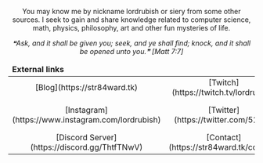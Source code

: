<center> <!-- About me -->
<p>
You may know me by nickname lordrubish or siery from some other sources. I seek
to gain and share knowledge related to computer science, math, physics,
philosophy, art and other fun mysteries of life.
</p>
<i>
❝Ask, and it shall be given you; seek, and ye shall find; knock, and it shall
be opened unto you.❞ [Matt 7:7]
</i>
<table>
<tbody>
<thead style='font-weight: bold'><tr><td colspan=3>
External links
</td></tr></thead>
<tr style='text-align: center'>
<td> [Blog](https://str84ward.tk) </td>
<td> [Twitch](https://twitch.tv/lordrubish) </td>
<td> [GitGud](https://gitgud.io/siery) </td>
</tr>
<tr style='text-align: center'>
<td> [Instagram](https://www.instagram.com/lordrubish) </td>
<td> [Twitter](https://twitter.com/513ry) </td>
<td> [StackExchange](https://stackexchange.com/users/7624982/siery?tab=accounts) </td>
</tr>
<tr style='text-align: center'>
<td> [Discord Server](https://discord.gg/ThtfTNwV) </td>
<td> [Contact](https://str84ward.tk/contact) </td>
<td> [Donate](https://www.paypal.com/paypalme/lordrubish) </td>
</tr>
